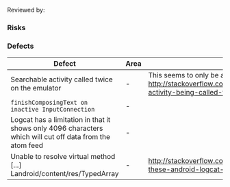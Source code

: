 Reviewed by:


### Risks

### Defects

Defect | Area | Notes
--- | --- | ---
Searchable activity called twice on the emulator | - | This seems to only be a problem for the emulator: http://stackoverflow.com/questions/15633282/searchable-activity-being-called-twice
```finishComposingText on inactive InputConnection``` | - |
Logcat has a limitation in that it shows only 4096 characters which will cut off data from the atom feed | - |
Unable to resolve virtual method [...] Landroid/content/res/TypedArray | - | http://stackoverflow.com/questions/27065249/what-do-these-android-logcat-warnings-mean

